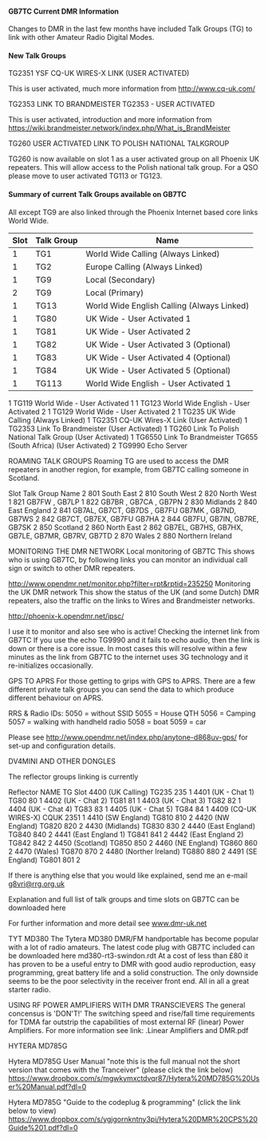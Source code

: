 

#### GB7TC Current DMR Information
Changes to DMR in the last few months have included Talk Groups (TG) to link with other Amateur Radio Digital Modes.

#### New Talk Groups

TG2351 YSF CQ-UK WIRES-X LINK (USER ACTIVATED)

This is user activated, much more information from http://www.cq-uk.com/

TG2353 LINK TO BRANDMEISTER TG2353 - USER ACTIVATED

This is user activated, introduction and more information from https://wiki.brandmeister.network/index.php/What_is_BrandMeister

TG260  USER ACTIVATED LINK TO POLISH NATIONAL TALKGROUP

TG260 is now available on slot 1 as a user activated group on all Phoenix UK repeaters. This will allow access to the Polish national talk group. For a QSO please move to user activated TG113 or TG123.
  
#### Summary of current Talk Groups available on GB7TC

All except TG9 are also linked through the Phoenix Internet based core links World Wide.

| Slot | Talk Group | Name |
|------|------------|------|
|1|TG1|World Wide Calling (Always Linked)|
|1|TG2|Europe Calling (Always Linked)|
|1|TG9|Local (Secondary)|
|2|TG9|Local (Primary)|
|1|TG13|World Wide English Calling (Always Linked)|
|1|TG80|UK Wide - User Activated 1|
|1|TG81|UK Wide - User Activated 2|
|1|TG82|UK Wide - User Activated 3 (Optional)|
|1|TG83|UK Wide - User Activated 4 (Optional)|
|1|TG84|UK Wide - User Activated 5 (Optional)|
|1|TG113|World Wide English - User Activated 1|
1
TG119
World Wide - User Activated 1
1
TG123
World Wide English - User Activated 2
1
TG129
World Wide - User Activated 2
1
TG235
UK Wide Calling (Always Linked)
1
TG2351
CQ-UK Wires-X Link (User Activated)
1
TG2353
Link To Brandmeister (User Activated)
1
TG260
Link To Polish National Talk Group (User Activated)
1
TG6550
Link To Brandmeister TG655 (South Africa) (User Activated)
2
TG9990
Echo Server

ROAMING TALK GROUPS
Roaming TG are used to access the DMR repeaters in another region, for example, from GB7TC calling someone in Scotland.

Slot
Talk Group
Name
2
801
South East
2
810
South West
2
820
North West
1
821
GB7FW , GB7LP
1
822
GB7BR , GB7CA , GB7PN
2
830
Midlands
2
840
East England
2
841
GB7AL, GB7CT, GB7DS , GB7FU GB7MK , GB7ND, GB7WS
2
842
GB7CT, GB7EX, GB7FU GB7HA
2
844
GB7FU, GB7IN, GB7RE, GB7SK
2
850
Scotland
2
860
North East
2
862
GB7EL, GB7HS, GB7HX, GB7LE, GB7MR, GB7RV, GB7TD
2
870
Wales
2
880
Northern Ireland

MONITORING THE DMR NETWORK
Local monitoring of GB7TC
This shows who is using GB7TC, by following links you can monitor an individual call sign or switch to other DMR repeaters.

http://www.opendmr.net/monitor.php?filter=rpt&rptid=235250
Monitoring the UK DMR network
This show the status of the UK (and some Dutch) DMR repeaters, also the traffic on the links to Wires and Brandmeister networks.

http://phoenix-k.opendmr.net/ipsc/

I use it to monitor and also see who is active!
Checking the internet link from GB7TC
If you use the echo TG9990 and it fails to echo audio, then the link is down or there is a core issue. In most cases this will resolve within a few minutes as the link from GB7TC to the internet uses 3G technology and it re-initializes occasionally.

GPS TO APRS
For those getting to grips with GPS to APRS. There are a few different private talk groups you can send the data to which produce different behaviour on APRS.

RRS & Radio IDs:
5050 = without SSID
5055 = House QTH
5056 = Camping
5057 = walking with handheld radio
5058 = boat
5059 = car

Please see http://www.opendmr.net/index.php/anytone-d868uv-gps/ for set-up and configuration details.

DV4MINI AND OTHER DONGLES

The reflector groups linking is currently

Reflector
NAME
TG
Slot
4400 (UK Calling)
TG235
235
1
4401 (UK - Chat 1)
TG80
80
1
4402 (UK - Chat 2)
TG81
81
1
4403 (UK - Chat 3)
TG82
82
1
4404 (UK - Chat 4)
TG83
83
1
4405 (UK - Chat 5)
TG84
84
1
4409 (CQ-UK WIRES-X)
CQUK
2351
1
4410 (SW England)
TG810
810
2
4420 (NW England)
TG820
820
2
4430 (Midlands)
TG830
830
2
4440 (East England)
TG840
840
2
4441 (East England 1)
TG841
841
2
4442 (East England 2)
TG842
842
2
4450 (Scotland)
TG850
850
2
4460 (NE England)
TG860
860
2
4470 (Wales)
TG870
870
2
4480 (Norther Ireland)
TG880
880
2
4491 (SE England)
TG801
801
2

If there is anything else that you would like explained, send me an e-mail g8vri@rrg.org.uk

Explanation  and full list of talk groups and time slots on GB7TC can be downloaded here

For further information and more detail see www.dmr-uk.net

TYT MD380
The Tytera MD380 DMR/FM handportable has become popular with a lot of radio amateurs. The latest code plug with GB7TC included can be downloaded here md380-rt3-swindon.rdt
At a cost of less than £80 it has proven to be a useful entry to DMR with good audio reproduction, easy programming, great battery life and a solid construction. The only downside seems to be the poor selectivity in the receiver front end. All in all a great starter radio.

USING RF POWER AMPLIFIERS WITH DMR TRANSCIEVERS
The general concensus is 'DON'T!' The switching speed and rise/fall time requirements for TDMA far outstrip the capabilities of most external RF (linear) Power Amplifiers. For more information see link: .Linear Amplifiers and DMR.pdf

HYTERA MD785G

Hytera MD785G User Manual "note this is the full manual not the short version that comes with the Tranceiver" (please click the link below)
https://www.dropbox.com/s/mgwkymxctdvqr87/Hytera%20MD785G%20User%20Manual.pdf?dl=0

Hytera MD785G  "Guide to the codeplug & programming" (click the link below to view)
https://www.dropbox.com/s/ygjgornkntny3pi/Hytera%20DMR%20CPS%20Guide%201.pdf?dl=0
